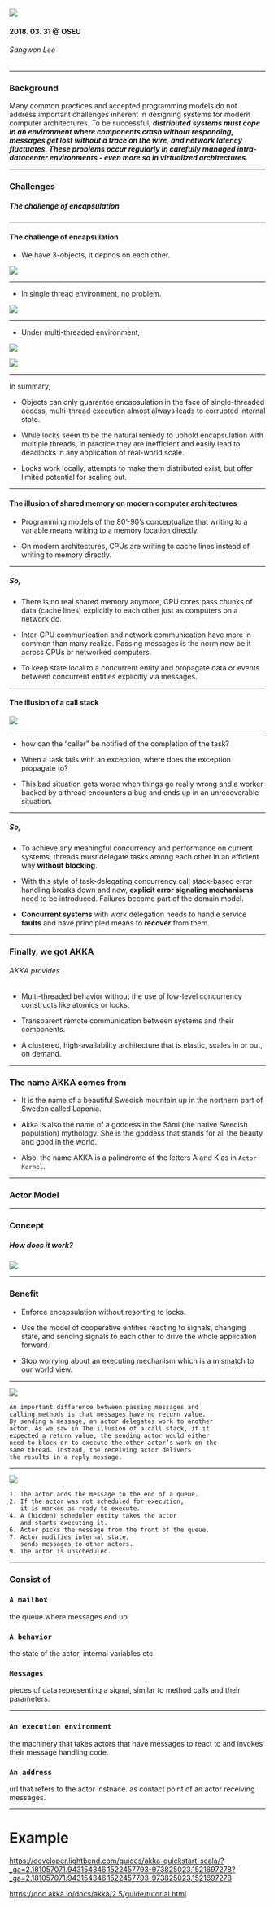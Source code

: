 <!-- $theme: gaia -->

# ![](https://upload.wikimedia.org/wikipedia/en/thumb/5/5e/Akka_toolkit_logo.svg/1200px-Akka_toolkit_logo.svg.png)
#### 2018. 03. 31 @ OSEU
###### Sangwon Lee

---

### Background

Many common practices and accepted programming models do not address important challenges inherent in designing systems for modern computer architectures. To be successful, **_distributed systems must cope in an environment where components crash without responding, messages get lost without a trace on the wire, and network latency fluctuates. These problems occur regularly in carefully managed intra-datacenter environments - even more so in virtualized architectures._**

---

### Challenges
##### The challenge of encapsulation

---

#### The challenge of encapsulation

- We have 3-objects, it depnds on each other.

![](https://doc.akka.io/docs/akka/2.5/guide/diagrams/seq_chart.png)

---

- In single thread environment, no problem.

![](https://doc.akka.io/docs/akka/2.5/guide/diagrams/seq_chart_thread.png)

---

- Under multi-threaded environment,

![](https://doc.akka.io/docs/akka/2.5/guide/diagrams/seq_chart_multi_thread.png)


![](https://doc.akka.io/docs/akka/2.5/guide/diagrams/object_graph_snakes.png)

---

In summary,

- Objects can only guarantee encapsulation in the face of single-threaded access, multi-thread execution almost always leads to corrupted internal state.

- While locks seem to be the natural remedy to uphold encapsulation with multiple threads, in practice they are inefficient and easily lead to deadlocks in any application of real-world scale.

- Locks work locally, attempts to make them distributed exist, but offer limited potential for scaling out.

---

#### The illusion of shared memory on modern computer architectures

- Programming models of the 80’-90’s conceptualize that writing to a variable means writing to a memory location directly.

- On modern architectures, CPUs are writing to cache lines instead of writing to memory directly.

---

##### So,
- There is no real shared memory anymore, CPU cores pass chunks of data (cache lines) explicitly to each other just as computers on a network do. 

- Inter-CPU communication and network communication have more in common than many realize. Passing messages is the norm now be it across CPUs or networked computers.

- To keep state local to a concurrent entity and propagate data or events between concurrent entities explicitly via messages.

---

#### The illusion of a call stack

![](https://doc.akka.io/docs/akka/2.5/guide/diagrams/exception_prop.png)

---

- how can the “caller” be notified of the completion of the task?

- When a task fails with an exception, where does the exception propagate to?

- This bad situation gets worse when things go really wrong and a worker backed by a thread encounters a bug and ends up in an unrecoverable situation.

---

##### So,

- To achieve any meaningful concurrency and performance on current systems, threads must delegate tasks among each other in an efficient way **without blocking**.

- With this style of task-delegating concurrency call stack-based error handling breaks down and new, **explicit error signaling mechanisms** need to be introduced. Failures become part of the domain model.

- **Concurrent systems** with work delegation needs to handle service **faults** and have principled means to **recover** from them.

---

### Finally, we got AKKA

###### AKKA provides

- Multi-threaded behavior without the use of low-level concurrency constructs like atomics or locks.

- Transparent remote communication between systems and their components.

- A clustered, high-availability architecture that is elastic, scales in or out, on demand.

---

### The name AKKA comes from

- It is the name of a beautiful Swedish mountain up in the northern part of Sweden called Laponia.

- Akka is also the name of a goddess in the Sámi (the native Swedish population) mythology. She is the goddess that stands for all the beauty and good in the world.

- Also, the name AKKA is a palindrome of the letters A and K as in `Actor Kernel`.

---

### Actor Model

---

### Concept
##### How does it work?

![](https://ljcbookclub.files.wordpress.com/2012/02/actors.png)

---

### Benefit

- Enforce encapsulation without resorting to locks.

- Use the model of cooperative entities reacting to signals, changing state, and sending signals to each other to drive the whole application forward.

- Stop worrying about an executing mechanism which is a mismatch to our world view.

---

![](https://doc.akka.io/docs/akka/2.5/guide/diagrams/actor_graph.png)

    An important difference between passing messages and
    calling methods is that messages have no return value.
    By sending a message, an actor delegates work to another
    actor. As we saw in The illusion of a call stack, if it
    expected a return value, the sending actor would either
    need to block or to execute the other actor’s work on the
    same thread. Instead, the receiving actor delivers
    the results in a reply message.

---

![](https://doc.akka.io/docs/akka/2.5/guide/diagrams/serialized_timeline_invariants.png)

	1. The actor adds the message to the end of a queue.
    2. If the actor was not scheduled for execution,
       it is marked as ready to execute.
    4. A (hidden) scheduler entity takes the actor
       and starts executing it.
    6. Actor picks the message from the front of the queue.
    7. Actor modifies internal state,
       sends messages to other actors.
    9. The actor is unscheduled.

---

### Consist of

### `A mailbox`
the queue where messages end up

### `A behavior`
the state of the actor, internal variables etc.

### `Messages`
pieces of data representing a signal, similar to method calls and their parameters.

--- 

### `An execution environment`
the machinery that takes actors that have messages to react to and invokes their message handling code.

### `An address`
url that refers to the actor instnace. as contact point of an actor receiving messages.

---

# Example

https://developer.lightbend.com/guides/akka-quickstart-scala/?_ga=2.181057071.943154346.1522457793-973825023.1521697278?_ga=2.181057071.943154346.1522457793-973825023.1521697278

https://doc.akka.io/docs/akka/2.5/guide/tutorial.html